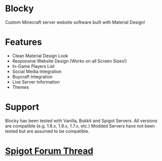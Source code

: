 Blocky
======

Custom Minecraft server website software built with Material Design!

# Features
- Clean Material Design Look
- Responsive Website Design (Works on all Screen Sizes!)
- In-Game Players List
- Social Media Integration
- Buycraft Integration
- Live Server Information
- Themes

# Support
Blocky has been tested with Vanilla, Bukkit and Spigot Servers. All versions are compatible (e.g. 1.8.x, 1.9.x, 1.7.x, etc.)
Modded Servers have not been tested but are assumed to be compatible.

# [Spigot Forum Thread](https://www.spigotmc.org/threads/blocky-server-website-software-pre-alpha.145731/)

